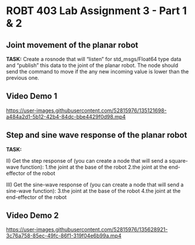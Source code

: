 # ROBT 403 Lab Assignment 3 - Part 1 & 2
## Joint movement of the planar robot
**TASK:** Create a rosnode that will “listen” for std_msgs/Float64 type data and “publish” this data to the joint of the planar robot. The node should send the command to move if the any new incoming value is lower than the previous one.
## Video Demo 1



https://user-images.githubusercontent.com/52815976/135121698-a484a2d1-5b12-42b4-84dc-bbe4429f0d98.mp4

## Step and sine wave response of the planar robot
**TASK:** 

II) Get the step response of (you can create a node that will send a square-wave function): 
  1.the joint at the base of the robot
  2.the joint at the end-effector of the robot
  
III) Get the sine-wave response of (you can create a node that will send a sine-wave function): 
  3.the joint at the base of the robot
  4.the joint at the end-effector of the robot
  
## Video Demo 2


https://user-images.githubusercontent.com/52815976/135628921-3c76a758-85ec-49fc-86f1-319f04e6b99a.mp4

